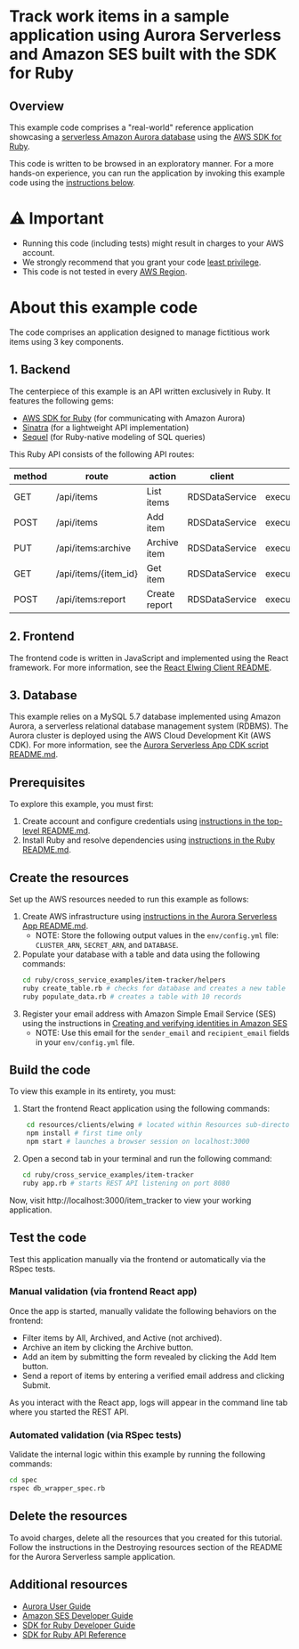# Track work items in a sample application using Aurora Serverless and Amazon SES built with the SDK for Ruby

## Overview
This example code comprises a "real-world" reference application showcasing a [serverless Amazon Aurora database](https://docs.aws.amazon.com/AmazonRDS/latest/AuroraUserGuide/CHAP_AuroraOverview.html) using the [AWS SDK for Ruby](https://docs.aws.amazon.com/sdk-for-ruby/v3/developer-guide/welcome.html).

This code is written to be browsed in an exploratory manner.
For a more hands-on experience, you can run the application by invoking this example code using the [instructions below]((#invoke-this-example-code)).

# ⚠️ Important
* Running this code (including tests) might result in charges to your AWS account.
* We strongly recommend that you grant your code [least privilege](https://docs.aws.amazon.com/IAM/latest/UserGuide/best-practices.html#grant-least-privilege).
* This code is not tested in every [AWS Region](https://aws.amazon.com/about-aws/global-infrastructure/regional-product-services).

# About this example code
The code comprises an application designed to manage fictitious work items using 3 key components.

## 1. Backend
The centerpiece of this example is an API written exclusively in Ruby. It features the following gems:
* [AWS SDK for Ruby](https://aws.amazon.com/sdk-for-ruby/) (for communicating with Amazon Aurora)
* [Sinatra](https://sinatrarb.com/intro.html) (for a lightweight API implementation)
* [Sequel](https://sequel.jeremyevans.net/) (for Ruby-native modeling of SQL queries)

This Ruby API consists of the following API routes:

|method              | route                |action        | client             |function                |
|--------------------|----------------------|--------------|--------------------|------------------------|
|GET                 | /api/items           |List items    | RDSDataService     |execute_statement(*SQL*)|
|POST                | /api/items           |Add item      | RDSDataService     |execute_statement(*SQL*)|
|PUT                 | /api/items:archive   |Archive item  | RDSDataService     |execute_statement(*SQL*)|
|GET                 | /api/items/{item_id} |Get item      | RDSDataService     |execute_statement(*SQL*)|
|POST                | /api/items:report    |Create report | RDSDataService     |execute_statement(*SQL*)|

## 2. Frontend
The frontend code is written in JavaScript and implemented using the React framework.
For more information, see the [React Elwing Client README](../../../resources/clients/react/elwing/README.md).

## 3. Database
This example relies on a MySQL 5.7 database implemented using Amazon Aurora, a serverless relational database management system (RDBMS).
The Aurora cluster is deployed using the AWS Cloud Development Kit (AWS CDK).
For more information, see the [Aurora Serverless App CDK script README.md](../../../resources/cdk/aurora_serverless_app/README.md).

## Prerequisites
To explore this example, you must first:
1. Create account and configure credentials using [instructions in the top-level README.md](../../../README.md#invoke-example-code).
2. Install Ruby and resolve dependencies using [instructions in the Ruby README.md](../../../ruby/README.md).

## Create the resources
Set up the AWS resources needed to run this example as follows:
1. Create AWS infrastructure using [instructions in the Aurora Serverless App README.md](../../../resources/cdk/aurora_serverless_app/README.md).
   * NOTE: Store the following output values in the `env/config.yml` file: `CLUSTER_ARN`, `SECRET_ARN`, and `DATABASE`.
2. Populate your database with a table and data using the following commands:
     ```bash
     cd ruby/cross_service_examples/item-tracker/helpers
     ruby create_table.rb # checks for database and creates a new table
     ruby populate_data.rb # creates a table with 10 records
     ```
3. Register your email address with Amazon Simple Email Service (SES) using the instructions in [Creating and verifying identities in Amazon SES](https://docs.aws.amazon.com/ses/latest/dg/creating-identities.html)
   * NOTE: Use this email for the `sender_email` and `recipient_email` fields in your `env/config.yml` file.

## Build the code
To view this example in its entirety, you must:
1. Start the frontend React application using the following commands:
    ```bash
     cd resources/clients/elwing # located within Resources sub-directory
     npm install # first time only
     npm start # launches a browser session on localhost:3000 
    ```
2. Open a second tab in your terminal and run the following command:
    ```bash
    cd ruby/cross_service_examples/item-tracker
    ruby app.rb # starts REST API listening on port 8080
    ```
Now, visit http://localhost:3000/item_tracker to view your working application.

## Test the code
Test this application manually via the frontend or automatically via the RSpec tests.

### Manual validation (via frontend React app)
Once the app is started, manually validate the following behaviors on the frontend:
* Filter items by All, Archived, and Active (not archived).
* Archive an item by clicking the Archive button.
* Add an item by submitting the form revealed by clicking the Add Item button.
* Send a report of items by entering a verified email address and clicking Submit.

As you interact with the React app, logs will appear in the command line tab where you started the REST API.

### Automated validation (via RSpec tests)
Validate the internal logic within this example by running the following commands:
```bash
cd spec
rspec db_wrapper_spec.rb
```

## Delete the resources

To avoid charges, delete all the resources that you created for this tutorial. Follow the instructions in the Destroying resources section of the README for the Aurora Serverless sample application.

## Additional resources
* [Aurora User Guide](https://docs.aws.amazon.com/AmazonRDS/latest/AuroraUserGuide/CHAP_AuroraOverview.html)
* [Amazon SES Developer Guide](https://docs.aws.amazon.com/ses/latest/dg/Welcome.html)
* [SDK for Ruby Developer Guide](https://docs.aws.amazon.com/sdk-for-ruby/v3/developer-guide/welcome.html)
* [SDK for Ruby API Reference](https://docs.aws.amazon.com/sdk-for-ruby/v3/api/)
